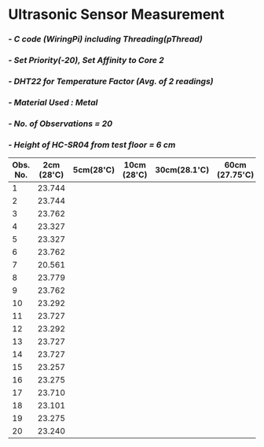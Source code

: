 # **Ultrasonic Sensor Measurement**
### *- C code (WiringPi) including Threading(pThread)*
### *- Set Priority(-20), Set Affinity to Core 2*
### *- DHT22 for Temperature Factor (Avg. of 2 readings)*
### *- Material Used : Metal*
### *- No. of Observations = 20*
### *- Height of HC-SR04 from test floor = 6 cm*


Obs. No.|2cm (28'C)|5cm(28'C)|10cm (28'C)|30cm(28.1'C)|60cm (27.75'C)
----| ----| ----| ----| ----| ---- 
1  | 23.744
2  | 23.744
3  | 23.762
4  | 23.327
5  | 23.327
6  | 23.762
7  | 20.561
8  | 23.779
9  | 23.762
10  | 23.292
11  | 23.727
12  | 23.292
13  | 23.727
14  | 23.727
15  | 23.257
16  | 23.275
17  | 23.710
18  | 23.101
19  | 23.275
20  | 23.240
